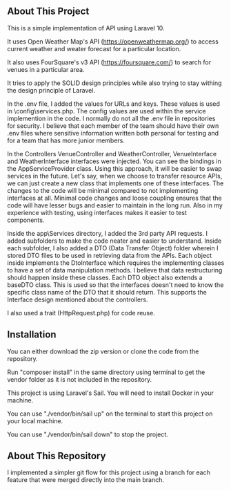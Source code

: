 ## About This Project

This is a simple implementation of API using Laravel 10.

It uses Open Weather Map's API (https://openweathermap.org/)
to access current weather and weater forecast for a particular
location.

It also uses FourSquare's v3 API (https://foursquare.com/)
to search for venues in a particular area.

It tries to apply the SOLID design principles while also
trying to stay withing the design principle of Laravel.

In the .env file, I added the values for URLs and keys. 
These values is used in \config\services.php. The config values
are used within the service implemention in the code.
I normally do not all the .env file in repositories for security.
I believe that each member of the team should have their own .env
files where sensitive information written both personal for testing
and for a team that has more junior members.

In the Controllers VenueController and WeatherController, 
VenueInterface and WeatherInterface interfaces were injected.
You can see the bindings in the AppServiceProvider class.
Using this approach, it will be easier to swap services in the
future. Let's say, when we choose to transfer resource APIs, 
we can just create a new class that implements one of these interfaces.
The changes to the code will be minimal compared to not implementing
interfaces at all. Minimal code changes and loose coupling ensures
that the code will have lesser bugs and easier to maintain in the long run.
Also in my experience with testing, using interfaces makes it easier to test 
components.

Inside the app\Services directory, I added the 3rd party API requests.
I added subfolders to make the code neater and easier to understand.
Inside each subfolder, I also added a DTO (Data Transfer Object) folder
wherein I stored DTO files to be used in retrieving data from the APIs.
Each object inside implements the DtoInterface which requires the implementing
classes to have a set of data manipulation methods. 
I believe that data restructuring should happen inside these classes.
Each DTO object also extends a baseDTO class. This is used so that the
interfaces doesn't need to know the specific class name of the DTO
that it should return. This supports
the Interface design mentioned about the controllers.

I also used a trait (HttpRequest.php) for code reuse.

## Installation

You can either download the zip version or clone the code from
the repository.

Run "composer install" in the same directory using terminal to
get the vendor folder as it is not included in the repository.

This project is using Laravel's Sail. 
You will need to install Docker in your machine.

You can use "./vendor/bin/sail up" on the terminal to start 
this project on your local machine.

You can use "./vendor/bin/sail down" to stop the project.

## About This Repository

I implemented a simpler git flow for this project using
a branch for each feature that were merged directly into the main branch.

